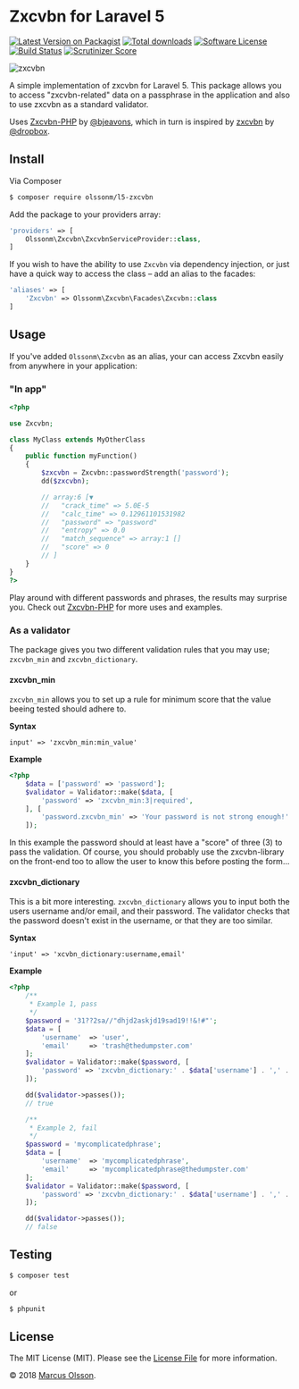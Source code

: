 # Zxcvbn for Laravel 5

[![Latest Version on Packagist][ico-version]][link-packagist]
[![Total downloads][ico-downloads]][link-packagist]
[![Software License][ico-license]](LICENSE.md)
[![Build Status][ico-travis]][link-travis]
[![Scrutinizer Score][ico-scrutinizer]][link-scrutinizer]

![zxcvbn](https://user-images.githubusercontent.com/907114/41193108-747d9b50-6c08-11e8-8f9c-57874f52fa9b.png)

A simple implementation of zxcvbn for Laravel 5. This package allows you to access "zxcvbn-related" data on a passphrase in the application and also to use zxcvbn as a standard validator.

Uses [Zxcvbn-PHP](https://github.com/bjeavons/zxcvbn-php) by [@bjeavons](https://github.com/bjeavons), which in turn is inspired by [zxcvbn](https://github.com/dropbox/zxcvbn) by [@dropbox](https://github.com/dropbox).

## Install

Via Composer

```bash
$ composer require olssonm/l5-zxcvbn
```

Add the package to your providers array:

```php
'providers' => [
    Olssonm\Zxcvbn\ZxcvbnServiceProvider::class,
]
```

If you wish to have the ability to use `Zxcvbn` via dependency injection, or just have a quick way to access the class – add an alias to the facades:

```php
'aliases' => [
    'Zxcvbn' => Olssonm\Zxcvbn\Facades\Zxcvbn::class
]
```

## Usage

If you've added `Olssonm\Zxcvbn` as an alias, your can access Zxcvbn easily from anywhere in your application:

### "In app"

```php
<?php

use Zxcvbn;

class MyClass extends MyOtherClass
{
    public function myFunction()
    {
        $zxcvbn = Zxcvbn::passwordStrength('password');
        dd($zxcvbn);

        // array:6 [▼
        //   "crack_time" => 5.0E-5
        //   "calc_time" => 0.12961101531982
        //   "password" => "password"
        //   "entropy" => 0.0
        //   "match_sequence" => array:1 []
        //   "score" => 0
        // ]
    }
}
?>
```

Play around with different passwords and phrases, the results may surprise you. Check out [Zxcvbn-PHP](https://github.com/bjeavons/zxcvbn-php) for more uses and examples.

### As a validator

The package gives you two different validation rules that you may use; `zxcvbn_min` and `zxcvbn_dictionary`.

#### zxcvbn_min

`zxcvbn_min` allows you to set up a rule for minimum score that the value beeing tested should adhere to.

**Syntax**

    input' => 'zxcvbn_min:min_value'

**Example**

```php
<?php
    $data = ['password' => 'password'];
    $validator = Validator::make($data, [
        'password' => 'zxcvbn_min:3|required',
    ], [
        'password.zxcvbn_min' => 'Your password is not strong enough!'
    ]);
```

In this example the password should at least have a "score" of three (3) to pass the validation. Of course, you should probably use the zxcvbn-library on the front-end too to allow the user to know this before posting the form...

#### zxcvbn_dictionary

This is a bit more interesting. `zxcvbn_dictionary` allows you to input both the users username and/or email, and their password. The validator checks that the password doesn't exist in the username, or that they are too similar.

**Syntax**

    'input' => 'xcvbn_dictionary:username,email'

**Example**

```php
<?php
    /**
     * Example 1, pass
     */
    $password = '31??2sa//"dhjd2askjd19sad19!!&!#"';
    $data = [
        'username'  => 'user',
        'email'     => 'trash@thedumpster.com'
    ];
    $validator = Validator::make($password, [
        'password' => 'zxcvbn_dictionary:' . $data['username'] . ',' . $data['email'] . '|required',
    ]);

    dd($validator->passes());
    // true

    /**
     * Example 2, fail
     */
    $password = 'mycomplicatedphrase';
    $data = [
        'username'  => 'mycomplicatedphrase',
        'email'     => 'mycomplicatedphrase@thedumpster.com'
    ];
    $validator = Validator::make($password, [
        'password' => 'zxcvbn_dictionary:' . $data['username'] . ',' . $data['email'] . '|required',
    ]);

    dd($validator->passes());
    // false
```

## Testing

```bash
$ composer test
```

or

```bash
$ phpunit
```

## License

The MIT License (MIT). Please see the [License File](LICENSE.md) for more information.

© 2018 [Marcus Olsson](https://marcusolsson.me).

[ico-version]: https://img.shields.io/packagist/v/olssonm/l5-zxcvbn.svg?style=flat-square

[ico-downloads]: https://img.shields.io/packagist/dt/olssonm/l5-zxcvbn.svg?style=flat-square

[ico-license]: https://img.shields.io/badge/license-MIT-brightgreen.svg?style=flat-square

[ico-travis]: https://img.shields.io/travis/olssonm/l5-zxcvbn/master.svg?style=flat-square

[ico-scrutinizer]: https://img.shields.io/scrutinizer/g/olssonm/l5-zxcvbn.svg?style=flat-square

[link-packagist]: https://packagist.org/packages/olssonm/l5-zxcvbn

[link-travis]: https://travis-ci.org/olssonm/l5-zxcvbn

[link-scrutinizer]: https://scrutinizer-ci.com/g/olssonm/l5-zxcvbn
